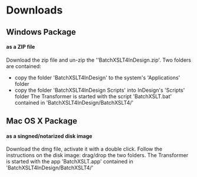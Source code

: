 
# Downloads
## Windows Package
#### as a ZIP file
Download the zip file and un-zip the ''BatchXSLT4InDesign.zip'.
Two folders are contained:
- copy the folder 'BatchXSLT4InDesign' to the system's 'Applications' folder
- copy the folder 'BatchXSLT4InDesign Scripts' into InDesign's 'Scripts' folder
The Transformer is started with the script 'BatchXSLT.bat' contained in 'BatchXSLT4InDesign/BatchXSLT4/'


## Mac OS X Package
#### as a singned/notarized disk image
Download the dmg file, activate it with a double click. 
Follow the instructions on the disk image: drag/drop the two folders.
The Transformer is started with the app 'BatchXSLT.app' contained in 'BatchXSLT4InDesign/BatchXSLT4/'
